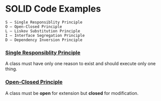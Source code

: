 # SOLID Code Examples


    S — Single Responsiblity Principle
    O — Open-Closed Principle
    L — Liskov Substitution Principle
    I — Interface Segregation Principle
    D — Dependency Inversion Principle


### [Single Responsiblity Principle](src/srp/CourseSrpProblem.java)

A class must have only one reason to exist and should execute only one thing.

### [Open-Closed Principle](src/ocp/VideoOcpProblem.java)

A class must be **open** for extension but **closed** for modification.